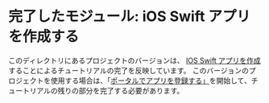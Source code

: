 # <a name="completed-module-create-an-ios-swift-app"></a>完了したモジュール: iOS Swift アプリを作成する

このディレクトリにあるプロジェクトのバージョンは、 [IOS Swift アプリを作成](https://docs.microsoft.com/graph/tutorials/ios-swift?tutorial-step=1)することによるチュートリアルの完了を反映しています。 このバージョンのプロジェクトを使用する場合は、「[ポータルでアプリを登録する」](https://docs.microsoft.com/graph/tutorials/ios-swift?tutorial-step=2)を開始して、チュートリアルの残りの部分を完了する必要があります。
